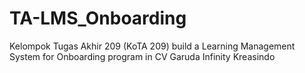 # TA-LMS_Onboarding
Kelompok Tugas Akhir 209 (KoTA 209) build a Learning Management System for Onboarding program in CV Garuda Infinity Kreasindo
